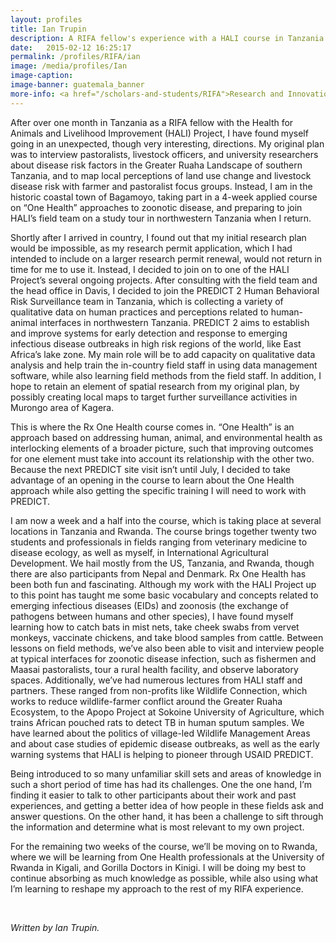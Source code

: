 ```yaml
---
layout: profiles
title: Ian Trupin
description: A RIFA fellow's experience with a HALI course in Tanzania
date:   2015-02-12 16:25:17
permalink: /profiles/RIFA/ian
image: /media/profiles/Ian
image-caption: 
image-banner: guatemala_banner
more-info: <a href="/scholars-and-students/RIFA">Research and Innovation Fellowship for Agriculture (RIFA)</a><br><a href="http://iad.ucdavis.edu/">International Agricultural Development Graduate Group</a>
---
```

After over one month in Tanzania as a RIFA fellow with the Health for Animals and Livelihood Improvement (HALI) Project, I have found myself going in an unexpected, though very interesting, directions. My original plan was to interview pastoralists, livestock officers, and university researchers about disease risk factors in the Greater Ruaha Landscape of southern Tanzania, and to map local perceptions of land use change and livestock disease risk with farmer and pastoralist focus groups. Instead, I am in the historic coastal town of Bagamoyo, taking part in a 4-week applied course on “One Health” approaches to zoonotic disease, and preparing to join HALI’s field team on a study tour in northwestern Tanzania when I return. <br>

Shortly after I arrived in country, I found out that my initial research plan would be impossible, as my research permit application, which I had intended to include on a larger research permit renewal, would not return in time for me to use it. Instead, I decided to join on to one of the HALI Project’s several ongoing projects. After consulting with the field team and the head office in Davis, I decided to join the PREDICT 2 Human Behavioral Risk Surveillance team in Tanzania, which is collecting a variety of qualitative data on human practices and perceptions related to human-animal interfaces in northwestern Tanzania. PREDICT 2 aims to establish and improve systems for early detection and response to emerging infectious disease outbreaks in high risk regions of the world, like East Africa’s lake zone. My main role will be to add capacity on qualitative data analysis and help train the in-country field staff in using data management software, while also learning field methods from the field staff. In addition, I hope to retain an element of spatial research from my original plan, by possibly creating local maps to target further surveillance activities in Murongo area of Kagera. <br>

This is where the Rx One Health course comes in. “One Health” is an approach based on addressing human, animal, and environmental health as interlocking elements of a broader picture, such that improving outcomes for one element must take into account its relationship with the other two.  Because the next PREDICT site visit isn’t until July, I decided to take advantage of an opening in the course to learn about the One Health approach while also getting the specific training I will need to work with PREDICT. <br>

I am now a week and a half into the course, which is taking place at several locations in Tanzania and Rwanda. The course brings together twenty two students and professionals in fields ranging from veterinary medicine to disease ecology, as well as myself, in International Agricultural Development. We hail mostly from the US, Tanzania, and Rwanda, though there are also participants from Nepal and Denmark.
Rx One Health has been both fun and fascinating. Although my work with the HALI Project up to this point has taught me some basic vocabulary and concepts related to emerging infectious diseases (EIDs) and zoonosis (the exchange of pathogens between humans and other species), I have found myself learning how to catch bats in mist nets, take cheek swabs from vervet monkeys, vaccinate chickens, and take blood samples from cattle. Between lessons on field methods, we’ve also been able to visit and interview people at typical interfaces for zoonotic disease infection, such as fishermen and Maasai pastoralists, tour a rural health facility, and observe laboratory spaces. Additionally, we’ve had numerous lectures from HALI staff and partners. These ranged from non-profits like Wildlife Connection, which works to reduce wildlife-farmer conflict around the Greater Ruaha Ecosystem, to the Apopo Project at Sokoine University of Agriculture, which trains African pouched rats to detect TB in human sputum samples. We have learned about the politics of village-led Wildlife Management Areas and about case studies of epidemic disease outbreaks, as well as the early warning systems that HALI is helping to pioneer through USAID PREDICT. <br>

Being introduced to so many unfamiliar skill sets and areas of knowledge in such a short period of time has had its challenges. One the one hand, I’m finding it easier to talk to other participants about their work and past experiences, and getting a better idea of how people in these fields ask and answer questions. On the other hand, it has been a challenge to sift through the information and determine what is most relevant to my own project. <br>

For the remaining two weeks of the course, we’ll be moving on to Rwanda, where we will be learning from One Health professionals at the University of Rwanda in Kigali, and Gorilla Doctors in Kinigi.  I will be doing my best to continue absorbing as much knowledge as possible, while also using what I’m learning to reshape my approach to the rest of my RIFA experience. <br>



<br>

<p><i>Written by Ian Trupin.</i></p>
